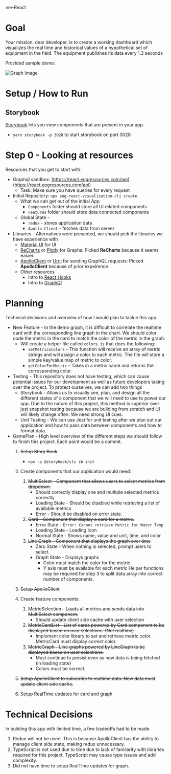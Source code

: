 
me-React

# Goal

Your mission, dear developer, is to create a working dashboard which visualizes the real time and historical values of a hypothetical set of equipment in the field. The equipment publishes its data every 1.3 seconds

Provided sample demo:

![Graph Image](https://i.postimg.cc/yYp9mjFB/Screen-Shot-2020-01-20-at-9-40-09-PM.png)

# Setup / How to Run

## Storybook
[Storybook](https://storybook.js.org/docs/guides/guide-react/) lets you view components that are present in your app. 
- `yarn storybook -p 3028` to start storybook on port 3028

# Step 0 - Looking at resources

Resources that you get to start with:

- Graphql sandbox: [https://react.eogresources.com/api](https://react.eogresources.com/api)
    - Task: Make sure you have queries for every request
- Initial Repository: `npx eog-react-visualization-cli create`
    - What we can get out of the initial App
        - `Components` folder should store all UI related components
        - `Features`  folder should store data connected components
    - Global State -
        - `redux` - stores application data
        - `Apollo-Client` - fetches data from server
- Libraries - Alternatives were presented, we should pick the libraries we have experience with
    - [Material UI](https://material-ui.com/) for UI
    - [ReCharts](http://recharts.org/en-US/) or [Plotly](https://plot.ly/javascript/) for Graphs: Picked **ReCharts** because it seems easier.
    - [ApolloClient](https://www.apollographql.com/docs/react/) or [Urql](https://formidable.com/open-source/urql/) for sending GraphQL requests: Picked **ApolloClient** because of prior expeirence
    - Other resources
        - Intro to [React Hooks](https://reactjs.org/docs/hooks-intro.html)
        - Intro to [GraphQl](https://graphql.org/learn/)

# Planning

Technical decisions and overview of how I would plan to tackle this app.

- New Feature - In the demo graph, it is difficult to correlate the realtime card with the corresponding line graph in the chart. We should color code the metric in the card to match the color of the metric in the graph.
    - Will create a helper file called `colors.js` that does the following:
        - `setMetricsColors` - This function will receive an array of metric strings and will assign a color to each metric. The file will store a simple key/value map of metric to color.
        - `getColorForMetric` - Takes in a metric name and returns the corresponding color.
- Testing - This repository does not have testing, which can cause potential issues for our development as well as future developers taking over the project. To protect ourselves, we can add two things
    - Storybook - Allows us to visually see, plan, and design all the different states of a component that we will need to use to power our app. Due to the nature of this project, this method is superior over jest snapshot testing because we are building from scratch and UI will likely change often. We need strong UI cues.
    - Unit Testing - We can use Jest for unit testing after we plan out our application and how to pass data between components and how to format data.
- GamePlan - High level overview of the different steps we should follow to finish this project. Each point would be a commit.
    1. ~~Setup Story Book~~
        - `npx -p @storybook/cli sb init` 
    2. Create components that our application would need:
        1. ~~MultiSelect - Component that allows users to select metrics from dropdown.~~
            - Should correctly display one and multiple selected metrics correctly
            - Loading State - Should be disabled while retrieving a list of available metrics
            - Error - Should be disabled on error state.
        2. ~~Card - Component that display a card for a metric.~~
            - Error State - `Error: Cannot retrieve Metric for Water Temp`
            - Loading State - Loading Icon
            - Normal State - Shows name, value and unit, time, and color
        3. ~~Line Graph - Component that displays the graph over time~~
            - Zero State - When nothing is selected, prompt users to select.
            - Graph State - Displays graphs
                - Color must match the color for the metric
                - Y axis must be available for each metric
        Helper functions may be required for step 3 to split data array into correct number of components.

    3. ~~Setup ApolloClient~~
    4. Create feature components:
        1. ~~MetricSelection - Loads all metrics and sends data into MultiSelect component.~~
            - Should update client side cache with user selection
        2. ~~MetricCardList - List of cards powered by Card component to be displayed based on user selections. (Not realtime)~~
            - Implement color library to set and retrieve metric color. MetricCard must display correct color.
        3. ~~MetricGraph - Line graphs powered by LineGraph to be displayed based on user selections.~~
            - Must continue to persist even as new data is being fetched (in loading state)
            - Colors must be correct.
    5. ~~Setup ApolloClient to subscribe to realtime data. New data must update client side cache.~~
    6. Setup RealTime updates for card and graph

# Technical Decisions

In building this app with limited time, a few tradeoffs had to be made.

1. Redux will not be used. This is because ApolloClient has the ability to manage client side state, making redux unnecessary.
2. TypeScript is not used due to time due to lack of familarity with libraries required for this project. TypeScript may cause type issues and add complexity.
3. Did not have time to setup RealTime updates for graph.
